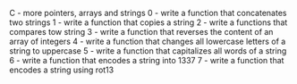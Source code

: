 C - more pointers, arrays and strings
0 - write a function that concatenates two strings
1 - write a function that copies a string
2 - write a functions that compares tow string
3 - write a function that reverses the content of an array of integers
4 - write a function that changes all lowercase letters of a string to uppercase
5 - write a function  that capitalizes all words of a string
6 - write a function that encodes a string into 1337
7 - write a function that encodes a string using rot13
